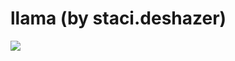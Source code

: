 <!--
id: 1079225365
link: http://tumblr.atmos.org/post/1079225365/llama-by-staci-deshazer
slug: llama-by-staci-deshazer
date: Mon Sep 06 2010 21:04:11 GMT-0700 (PDT)
publish: 2010-09-06
tags: 
title: llama (by staci.deshazer)
-->


llama (by staci.deshazer)
=========================

![](http://www.tumblr.com/photo/1280/atmos/1079225365/1/tumblr_l8czb0tWwF1qz4sng)

